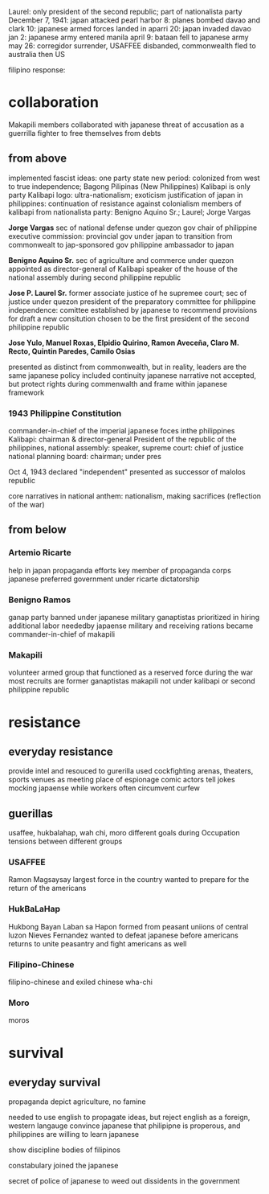 Laurel: only president of the second republic; part of nationalista party
December 7, 1941: japan attacked pearl harbor
8: planes bombed davao and clark
10: japanese armed forces landed in aparri
20: japan invaded davao
jan 2: japanese army entered manila
april 9: bataan fell to japanese army
may 26: corregidor surrender, USAFFEE disbanded, commonwealth fled to australia then US

filipino response:
# collaboration
Makapili members collaborated with japanese
threat of accusation as a guerrilla fighter to free themselves from debts

## from above
implemented fascist ideas: one party state
new period: colonized from west to true independence; Bagong Pilipinas (New Philippines)
Kalibapi is only party 
Kalibapi logo: ultra-nationalism; exoticism
justification of japan in philippines: continuation of resistance against colonialism
members of kalibapi from nationalista party: Benigno Aquino Sr.; Laurel; Jorge Vargas

**Jorge Vargas**
sec of national defense under quezon gov
chair of philippine executive commission: provincial gov under japan to transition from commonwealt to jap-sponsored gov
philippine ambassador to japan

**Benigno Aquino Sr.**
sec of agriculture and commerce under quezon
appointed as director-general of Kalibapi
speaker of the house of the national assembly during second philippine republic

**Jose P. Laurel Sr.**
former associate justice of he supremee court; sec of justice under quezon
president of the preparatory committee for philippine independence: comittee established by japanese to recommend provisions for draft a new consitution
chosen to be the first president of the second philippine republic

**Jose Yulo, Manuel Roxas, Elpidio Quirino, Ramon Aveceña, Claro M. Recto, Quintin Paredes, Camilo Osias**

presented as distinct from commonwealth, but in reality, leaders are the same
japanese policy included continuity
japanese narrative not accepted, but protect rights during commenwalth and frame within japanese framework

### 1943 Philippine Constitution
commander-in-chief of the imperial japanese foces inthe philippines
Kalibapi: chairman & director-general
President of the republic of the philippines, national assembly: speaker, supreme court: chief of justice
national planning board: chairman; under pres

Oct 4, 1943 declared "independent"
presented as successor of malolos republic

core narratives in national anthem: nationalism, making sacrifices (reflection of the war)
## from below
### Artemio Ricarte
help in japan propaganda efforts
key member of propaganda corps
japanese preferred government under ricarte dictatorship

### Benigno Ramos
ganap party banned under japanese military
ganaptistas prioritized in hiring additional labor neededby japaense military and receiving rations
became commander-in-chief of makapili

### Makapili
volunteer armed group that functioned as a reserved force during the war
most recruits are former ganaptistas
makapili not under kalibapi or second philippine republic

# resistance
## everyday resistance
provide intel and resouced to gurerilla
used cockfighting arenas, theaters, sports venues as meeting place of espionage
comic actors tell jokes mocking japaense while workers often circumvent curfew

## guerillas
usaffee, hukbalahap, wah chi, moro
different goals during Occupation
tensions between different groups
### USAFFEE
Ramon Magsaysay
largest force in the country
wanted to prepare for the return of the americans

### HukBaLaHap
Hukbong Bayan Laban sa Hapon
formed from peasant uniions of central luzon
Nieves Fernandez
wanted to defeat japanese before americans returns to unite peasantry and fight americans as well

### Filipino-Chinese
filipino-chinese and exiled chinese
wha-chi

### Moro
moros
# survival
## everyday survival
propaganda depict agriculture, no famine

needed to use english to propagate ideas, but reject english as a foreign, western langauge
convince japanese that philipipne is properous, and philippines are willing to learn japanese

show discipline bodies of filipinos

constabulary joined the japanese

secret of police of japanese to weed out dissidents in the government
